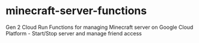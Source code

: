 # minecraft-server-functions
Gen 2 Cloud Run Functions for managing Minecraft server on Google Cloud Platform - Start/Stop server and manage friend access
